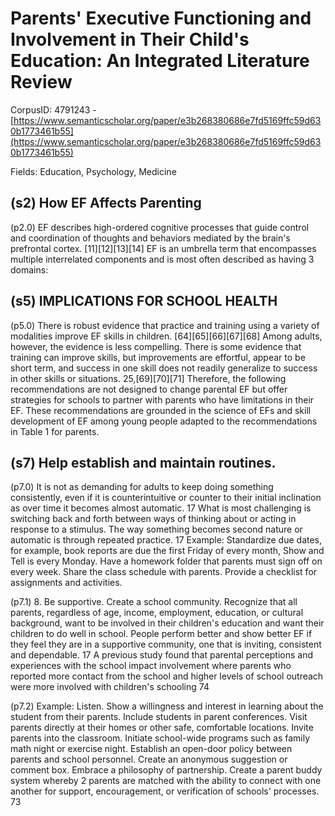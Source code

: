 # Parents' Executive Functioning and Involvement in Their Child's Education: An Integrated Literature Review

CorpusID: 4791243 - [https://www.semanticscholar.org/paper/e3b268380686e7fd5169ffc59d630b1773461b55](https://www.semanticscholar.org/paper/e3b268380686e7fd5169ffc59d630b1773461b55)

Fields: Education, Psychology, Medicine

## (s2) How EF Affects Parenting
(p2.0) EF describes high-ordered cognitive processes that guide control and coordination of thoughts and behaviors mediated by the brain's prefrontal cortex. [11][12][13][14] EF is an umbrella term that encompasses multiple interrelated components and is most often described as having 3 domains:
## (s5) IMPLICATIONS FOR SCHOOL HEALTH
(p5.0) There is robust evidence that practice and training using a variety of modalities improve EF skills in children. [64][65][66][67][68] Among adults, however, the evidence is less compelling. There is some evidence that training can improve skills, but improvements are effortful, appear to be short term, and success in one skill does not readily generalize to success in other skills or situations. 25,[69][70][71] Therefore, the following recommendations are not designed to change parental EF but offer strategies for schools to partner with parents who have limitations in their EF. These recommendations are grounded in the science of EFs and skill development of EF among young people adapted to the recommendations in Table 1 for parents.
## (s7) Help establish and maintain routines.
(p7.0) It is not as demanding for adults to keep doing something consistently, even if it is counterintuitive or counter to their initial inclination as over time it becomes almost automatic. 17 What is most challenging is switching back and forth between ways of thinking about or acting in response to a stimulus. The way something becomes second nature or automatic is through repeated practice. 17 Example: Standardize due dates, for example, book reports are due the first Friday of every month, Show and Tell is every Monday. Have a homework folder that parents must sign off on every week. Share the class schedule with parents. Provide a checklist for assignments and activities.

(p7.1) 8. Be supportive. Create a school community. Recognize that all parents, regardless of age, income, employment, education, or cultural background, want to be involved in their children's education and want their children to do well in school. People perform better and show better EF if they feel they are in a supportive community, one that is inviting, consistent and dependable. 17 A previous study found that parental perceptions and experiences with the school impact involvement where parents who reported more contact from the school and higher levels of school outreach were more involved with children's schooling 74

(p7.2) Example: Listen. Show a willingness and interest in learning about the student from their parents. Include students in parent conferences. Visit parents directly at their homes or other safe, comfortable locations. Invite parents into the classroom. Initiate school-wide programs such as family math night or exercise night. Establish an open-door policy between parents and school personnel. Create an anonymous suggestion or comment box. Embrace a philosophy of partnership. Create a parent buddy system whereby 2 parents are matched with the ability to connect with one another for support, encouragement, or verification of schools' processes. 73 
